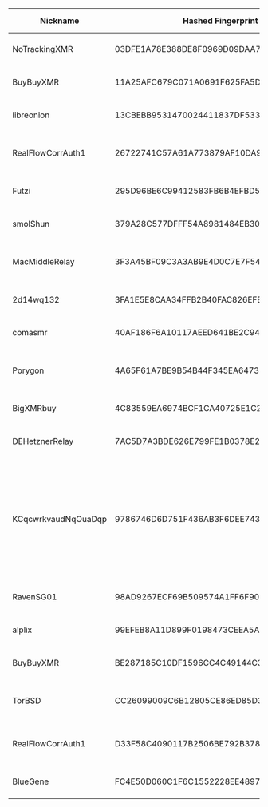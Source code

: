 | Nickname |  Hashed Fingerprint	| Or Addresses | Contact | Running | Flags | Last Seen | First Seen | Last Restarted | Advertised Bandwidth | Platform | Version | Version Status | Recommended Version | Verified hostnames | Exit policy |
|---|---|---|---|---|---|---|---|---|---|---|---|---|---|---|---|
|NoTrackingXMR | 03DFE1A78E388DE8F0969D09DAA7A21CA726CCAC | ["95.216.2.54:7184"] | N/A | true | Running, Valid | 2025-09-20 14:00:00 | 2025-09-20 14:00:00 | 2025-09-20 13:40:53 | 0 | Tor 0.4.8.18 on Linux | 0.4.8.18 | recommended | true | ["static.54.2.216.95.clients.your-server.de"] | ["reject *:*"]|
|BuyBuyXMR | 11A25AFC679C071A0691F625FA5D1F13E0FEE08E | ["95.216.2.54:443"] | N/A | true | Running, Valid | 2025-09-20 14:00:00 | 2025-09-20 14:00:00 | 2025-09-20 13:36:09 | 0 | Tor 0.4.8.18 on Linux | 0.4.8.18 | recommended | true | ["static.54.2.216.95.clients.your-server.de"] | ["reject *:*"]|
|libreonion | 13CBEBB9531470024411837DF533D85270FFCBF4 | ["217.154.69.224:9001"] | maik.steiger@tu-dortmund.de | true | Running, V2Dir, Valid | 2025-09-20 14:00:00 | 2025-09-20 09:00:00 | 2025-09-20 08:15:19 | 0 | Tor 0.4.8.18 on Linux | 0.4.8.18 | recommended | true | N/A | ["reject *:*"]|
|RealFlowCorrAuth1 | 26722741C57A61A773879AF10DA988B5B1179AF1 | ["172.237.5.140:9001"] | haeseungjeon@ewha.ac.kr | false | Running, V2Dir, Valid | 2025-09-20 11:00:00 | 2025-09-20 11:00:00 | 2025-09-20 10:39:35 | 0 | Tor 0.4.8.17-dev on Linux | 0.4.8.17-dev | unrecommended | false | N/A | ["reject *:*"]|
|Futzi | 295D96BE6C99412583FB6B4EFBD51B70CD590483 | ["152.53.14.82:9001"] | h6uap8g1@addy.io | true | Running, V2Dir, Valid | 2025-09-20 14:00:00 | 2025-09-20 00:00:00 | 2025-09-19 22:30:15 | 0 | Tor 0.4.8.18 on Linux | 0.4.8.18 | recommended | true | ["c12r.de"] | ["reject *:*"]|
|smolShun | 379A28C577DFFF54A8981484EB306F7B7D2ED57D | ["73.158.9.16:9001"] | N/A | true | Running, V2Dir, Valid | 2025-09-20 14:00:00 | 2025-09-20 02:00:00 | 2025-09-20 00:58:47 | 0 | Tor 0.4.8.18 on Linux | 0.4.8.18 | recommended | true | ["c-73-158-9-16.hsd1.ca.comcast.net"] | ["reject *:*"]|
|MacMiddleRelay | 3F3A45BF09C3A3AB9E4D0C7E7F54F28F3103499B | ["98.167.46.164:9001"] | N/A | false | Running, Valid | 2025-09-20 07:00:00 | 2025-09-20 02:00:00 | 2025-09-20 03:32:54 | 0 | Tor 0.4.8.18 on Darwin | 0.4.8.18 | recommended | true | ["ip98-167-46-164.lv.lv.cox.net"] | ["reject *:*"]|
|2d14wq132 | 3FA1E5E8CAA34FFB2B40FAC826EFE832B3078831 | ["194.55.13.187:9001","[2a03:4000:31:ef2:1866:a6ff:fe7e:74e5]:9001"] | Random Person uwu13371312@protonmail.ch | true | Running, V2Dir, Valid | 2025-09-20 14:00:00 | 2025-09-20 08:00:00 | 2025-09-20 07:37:37 | 0 | Tor 0.4.8.18 on Linux | 0.4.8.18 | recommended | true | ["v2202506182774358031.goodsrv.de"] | ["reject *:*"]|
|comasmr | 40AF186F6A10117AEED641BE2C94D2E5E40D4FA5 | ["154.47.146.150:443"] | N/A | true | Running, V2Dir, Valid | 2025-09-20 14:00:00 | 2025-09-20 06:00:00 | 2025-09-20 05:05:07 | 0 | Tor 0.4.8.17 on Linux | 0.4.8.17 | recommended | true | N/A | ["reject *:*"]|
|Porygon | 4A65F61A7BE9B54B44F345EA64737B4554BFFF20 | ["80.49.129.8:9001"] | tentacle-aliens | true | Running, V2Dir, Valid | 2025-09-20 14:00:00 | 2025-09-20 14:00:00 | 2025-09-20 13:15:01 | 0 | Tor 0.4.8.18 on Darwin | 0.4.8.18 | recommended | true | ["80.49.129.8.ipv4.supernova.orange.pl"] | ["reject *:*"]|
|BigXMRbuy | 4C83559EA6974BCF1CA40725E1C2663E20BFA78C | ["95.216.2.54:4990"] | N/A | true | Running, Valid | 2025-09-20 14:00:00 | 2025-09-20 14:00:00 | 2025-09-20 13:39:17 | 0 | Tor 0.4.8.18 on Linux | 0.4.8.18 | recommended | true | ["static.54.2.216.95.clients.your-server.de"] | ["reject *:*"]|
|DEHetznerRelay | 7AC5D7A3BDE626E799FE1B0378E2BCF8D2CDDC2A | ["91.98.72.128:9001","[2a01:4f8:1c1a:846a::1]:9001"] | Emma <tor@ghostwolfgg.de> | true | Running, Valid | 2025-09-20 14:00:00 | 2025-09-20 02:00:00 | 2025-09-20 02:35:02 | 0 | Tor 0.4.8.16 on Linux | 0.4.8.16 | recommended | true | ["tor.ghostwolfgg.de"] | ["reject *:*"]|
|KCqcwrkvaudNqOuaDqp | 9786746D6D751F436AB3F6DEE743E3E9DB049BA1 | ["82.29.128.145:57001","[2402:d0c0:12:e04e::1]:57001"] | tor-admin@tor | false | Exit, Running, V2Dir, Valid | 2025-09-20 12:00:00 | 2025-09-20 12:00:00 | 2025-09-20 11:31:13 | 0 | Tor 0.4.8.18 on Linux | 0.4.8.18 | recommended | true | ["pihole.casjay.nl"] | ["reject 0.0.0.0/8:*","reject 169.254.0.0/16:*","reject 127.0.0.0/8:*","reject 192.168.0.0/16:*","reject 10.0.0.0/8:*","reject 172.16.0.0/12:*","reject 82.29.128.145:*","reject *:25","reject *:465","reject *:587","reject *:135-139","accept *:*"]|
|RavenSG01 | 98AD9267ECF69B509574A1FF6F907DBE7C44D332 | ["139.180.217.16:9001"] | Raven 73r48y73@gmail.com | false | Running, V2Dir, Valid | 2025-09-20 07:00:00 | 2025-09-20 07:00:00 | 2025-09-20 06:25:50 | 0 | Tor 0.4.8.10 on Linux | 0.4.8.10 | recommended | true | N/A | ["reject *:*"]|
|alplix | 99EFEB8A11D899F0198473CEEA5A86D60A4823F3 | ["152.53.143.56:9001","[2a0a:4cc0:c1:437::10]:9001"] | xalplix@gmail.com | true | Running, V2Dir, Valid | 2025-09-20 14:00:00 | 2025-09-20 10:00:00 | 2025-09-20 09:20:48 | 0 | Tor 0.4.8.16 on Linux | 0.4.8.16 | recommended | true | N/A | ["reject *:*"]|
|BuyBuyXMR | BE287185C10DF1596CC4C49144C3C529E33DE183 | ["95.216.2.54:443"] | N/A | true | Running, Valid | 2025-09-20 14:00:00 | 2025-09-20 14:00:00 | 2025-09-20 12:58:07 | 0 | Tor 0.4.8.18 on Linux | 0.4.8.18 | recommended | true | ["static.54.2.216.95.clients.your-server.de"] | ["reject *:*"]|
|TorBSD | CC26099009C6B12805CE86ED85D39854B24DB5D3 | ["107.204.73.95:45678"] | allistair.cookie@proton.me | true | Running, V2Dir, Valid | 2025-09-20 14:00:00 | 2025-09-20 07:00:00 | 2025-09-20 06:46:03 | 0 | Tor 0.4.8.17 on FreeBSD | 0.4.8.17 | recommended | true | ["107-204-73-95.lightspeed.sndgca.sbcglobal.net"] | ["reject *:*"]|
|RealFlowCorrAuth1 | D33F58C4090117B2506BE792B37868272ACF304C | ["172.237.5.140:9001"] | haeseungjeon@ewha.ac.kr | false | Running, V2Dir, Valid | 2025-09-20 10:00:00 | 2025-09-20 10:00:00 | 2025-09-20 09:16:53 | 0 | Tor 0.4.8.17-dev on Linux | 0.4.8.17-dev | unrecommended | false | ["172-237-5-140.ip.linodeusercontent.com"] | ["reject *:*"]|
|BlueGene | FC4E50D060C1F6C1552228EE48979513AA9171BA | ["93.160.17.86:9025"] | N/A | true | Running, V2Dir, Valid | 2025-09-20 14:00:00 | 2025-09-20 08:00:00 | 2025-09-20 05:40:01 | 0 | Tor 0.4.8.16 on Linux | 0.4.8.16 | recommended | true | ["93-160-17-86-cable.dk.customer.tdc.net"] | ["reject *:*"]|

